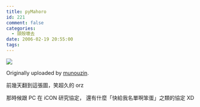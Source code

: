 ```yaml
---
title: pyMahoro
id: 221
comment: false
categories:
  - 頭殼壞去
date: 2006-02-19 20:55:00
tags:
---
```


[![](http://static.flickr.com/26/97422212_cf8670a0ce_m.jpg)](http://www.flickr.com/photos/86526166@N00/97422212/)

Originally uploaded by [munouzin](http://www.flickr.com/people/86526166@N00/).

前幾天翻到這張圖，笑超久的 orz

那時候跟 PC 在 iCON 研究協定，
還有什麼「快給我名單啊笨蛋」之類的協定 XD